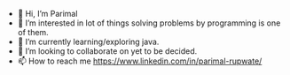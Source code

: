 - 👋 Hi, I’m Parimal
- 👀 I’m interested in lot of things solving problems by programming is one of them.
- 🌱 I’m currently learning/exploring java.
- 💞️ I’m looking to collaborate on yet to be decided.
- 📫 How to reach me https://www.linkedin.com/in/parimal-rupwate/

<!---
parimal8567/parimal8567 is a ✨ special ✨ repository because its `README.md` (this file) appears on your GitHub profile.
You can click the Preview link to take a look at your changes.
--->
